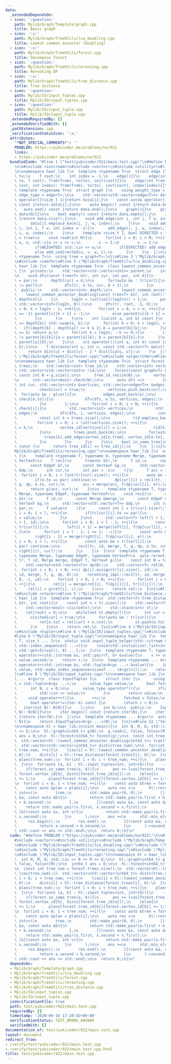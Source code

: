 ```yaml
---
data:
  _extendedDependsOn:
  - icon: ':question:'
    path: Mylib/Graph/Template/graph.cpp
    title: Basic graph
  - icon: ':x:'
    path: Mylib/Graph/TreeUtils/lca_doubling.cpp
    title: Lowest common ancestor (Doubling)
  - icon: ':x:'
    path: Mylib/Graph/TreeUtils/forest.cpp
    title: Decompose forest
  - icon: ':question:'
    path: Mylib/Graph/TreeUtils/rerooting.cpp
    title: Rerooting DP
  - icon: ':x:'
    path: Mylib/Graph/TreeUtils/tree_distance.cpp
    title: Tree distance
  - icon: ':question:'
    path: Mylib/IO/input_tuples.cpp
    title: Mylib/IO/input_tuples.cpp
  - icon: ':question:'
    path: Mylib/IO/input_tuple.cpp
    title: Mylib/IO/input_tuple.cpp
  _extendedRequiredBy: []
  _extendedVerifiedWith: []
  _pathExtension: cpp
  _verificationStatusIcon: ':x:'
  attributes:
    '*NOT_SPECIAL_COMMENTS*': ''
    PROBLEM: https://yukicoder.me/problems/no/922
    links:
    - https://yukicoder.me/problems/no/922
  bundledCode: "#line 1 \"test/yukicoder/922/main.test.cpp\"\n#define PROBLEM \"https://yukicoder.me/problems/no/922\"\
    \n\n#include <iostream>\n#include <vector>\n#include <utility>\n#line 4 \"Mylib/Graph/Template/graph.cpp\"\
    \n\nnamespace haar_lib {\n  template <typename T>\n  struct edge {\n    int from,\
    \ to;\n    T cost;\n    int index = -1;\n    edge(){}\n    edge(int from, int\
    \ to, T cost): from(from), to(to), cost(cost){}\n    edge(int from, int to, T\
    \ cost, int index): from(from), to(to), cost(cost), index(index){}\n  };\n\n \
    \ template <typename T>\n  struct graph {\n    using weight_type = T;\n    using\
    \ edge_type = edge<T>;\n\n    std::vector<std::vector<edge<T>>> data;\n\n    auto&\
    \ operator[](size_t i){return data[i];}\n    const auto& operator[](size_t i)\
    \ const {return data[i];}\n\n    auto begin() const {return data.begin();}\n \
    \   auto end() const {return data.end();}\n\n    graph(){}\n    graph(int N):\
    \ data(N){}\n\n    bool empty() const {return data.empty();}\n    int size() const\
    \ {return data.size();}\n\n    void add_edge(int i, int j, T w, int index = -1){\n\
    \      data[i].emplace_back(i, j, w, index);\n    }\n\n    void add_undirected(int\
    \ i, int j, T w, int index = -1){\n      add_edge(i, j, w, index);\n      add_edge(j,\
    \ i, w, index);\n    }\n\n    template <size_t I, bool DIRECTED = true, bool WEIGHTED\
    \ = true>\n    void read(int M){\n      for(int i = 0; i < M; ++i){\n        int\
    \ u, v; std::cin >> u >> v;\n        u -= I;\n        v -= I;\n        T w = 1;\n\
    \        if(WEIGHTED) std::cin >> w;\n        if(DIRECTED) add_edge(u, v, w, i);\n\
    \        else add_undirected(u, v, w, i);\n      }\n    }\n  };\n\n  template\
    \ <typename T>\n  using tree = graph<T>;\n}\n#line 3 \"Mylib/Graph/TreeUtils/lca_doubling.cpp\"\
    \n#include <cmath>\n#line 5 \"Mylib/Graph/TreeUtils/lca_doubling.cpp\"\n\nnamespace\
    \ haar_lib {\n  template <typename T>\n  class lowest_common_ancestor_doubling\
    \ {\n  private:\n    std::vector<std::vector<int>> parent;\n    int n, log2n;\n\
    \n    void dfs(const tree<T> &tr, int cur, int par, int d){\n      parent[cur][0]\
    \ = par;\n      depth[cur] = d;\n\n      for(auto &e : tr[cur]){\n        if(e.to\
    \ != par){\n          dfs(tr, e.to, cur, d + 1);\n        }\n      }\n    }\n\n\
    \  public:\n    std::vector<int> depth;\n\n    lowest_common_ancestor_doubling(){}\n\
    \    lowest_common_ancestor_doubling(const tree<T> &tr, int root):\n      n(tr.size()),\
    \ depth(n)\n    {\n      log2n = (int)ceil(log2(n)) + 1;\n      parent = std::vector(n,\
    \ std::vector<int>(log2n, 0));\n\n      dfs(tr, root, -1, 0);\n      for(int k\
    \ = 0; k < log2n - 1; ++k){\n        for(int v = 0; v < n; ++v){\n          if(parent[v][k]\
    \ == -1) parent[v][k + 1] = -1;\n          else parent[v][k + 1] = parent[parent[v][k]][k];\n\
    \        }\n      }\n    }\n\n    int lca(int a, int b) const {\n      if(depth[a]\
    \ >= depth[b]) std::swap(a, b);\n      for(int k = 0; k < log2n; ++k){\n     \
    \   if((depth[b] - depth[a]) >> k & 1) b = parent[b][k];\n      }\n      if(a\
    \ == b) return a;\n      for(int k = log2n; --k >= 0;){\n        if(parent[a][k]\
    \ != parent[b][k]){a = parent[a][k]; b = parent[b][k];}\n      }\n      return\
    \ parent[a][0];\n    }\n\n    int operator()(int a, int b) const {return lca(a,\
    \ b);}\n\n    T distance(int u, int v, const std::vector<T> &dist) const {\n \
    \     return dist[u] + dist[v] - 2 * dist[lca(u, v)];\n    }\n  };\n}\n#line 3\
    \ \"Mylib/Graph/TreeUtils/forest.cpp\"\n#include <algorithm>\n#line 6 \"Mylib/Graph/TreeUtils/forest.cpp\"\
    \n\nnamespace haar_lib {\n  template <typename T>\n  struct forest {\n    std::vector<tree<T>>\
    \ trees;\n    std::vector<int> tree_id;\n    std::vector<int> vertex_id;\n   \
    \ std::vector<std::vector<int>> rid;\n\n    forest(const graph<T> &g){\n     \
    \ const int N = g.size();\n\n      tree_id.resize(N);\n      vertex_id.resize(N);\n\
    \n      std::vector<bool> check(N);\n\n      auto dfs =\n        [&](auto &dfs,\
    \ int cur, std::vector<int> &vertices, std::vector<edge<T>> &edges) -> void {\n\
    \          check[cur] = true;\n          vertices.push_back(cur);\n\n        \
    \  for(auto &e : g[cur]){\n            edges.push_back(e);\n\n            if(not\
    \ check[e.to]){\n              dfs(dfs, e.to, vertices, edges);\n            }\n\
    \          }\n        };\n\n      for(int i = 0; i < N; ++i){\n        if(not\
    \ check[i]){\n          std::vector<int> vertices;\n          std::vector<edge<T>>\
    \ edges;\n          dfs(dfs, i, vertices, edges);\n\n          const int m = vertices.size();\n\
    \          const int k = trees.size();\n\n          rid.emplace_back(m);\n\n \
    \         for(int i = 0; i < (int)vertices.size(); ++i){\n            tree_id[vertices[i]]\
    \ = k;\n            vertex_id[vertices[i]] = i;\n            rid[k][i] = vertices[i];\n\
    \          }\n\n          trees.push_back(m);\n\n          for(auto &e : edges){\n\
    \            trees[k].add_edge(vertex_id[e.from], vertex_id[e.to], e.cost);\n\
    \          }\n        }\n      }\n    }\n\n    bool in_same_tree(int i, int j)\
    \ const {\n      return tree_id[i] == tree_id[j];\n    }\n  };\n}\n#line 4 \"\
    Mylib/Graph/TreeUtils/rerooting.cpp\"\n\nnamespace haar_lib {\n  namespace rerooting_impl\
    \ {\n    template <typename T, typename U, typename Merge, typename EdgeF, typename\
    \ VertexF>\n    T rec1(\n      tree<U> &tr,\n      T id,\n      const Merge &merge,\n\
    \      const EdgeF &f,\n      const VertexF &g,\n      std::vector<std::vector<T>>\
    \ &dp,\n      int cur,\n      int par = -1\n    ){\n      T acc = id;\n\n    \
    \  for(int i = 0; i < (int)tr[cur].size(); ++i){\n        auto &e = tr[cur][i];\n\
    \        if(e.to == par) continue;\n        dp[cur][i] = rec1(tr, id, merge, f,\
    \ g, dp, e.to, cur);\n        acc = merge(acc, f(dp[cur][i], e));\n      }\n\n\
    \      return g(acc, cur);\n    }\n\n    template <typename T, typename U, typename\
    \ Merge, typename EdgeF, typename VertexF>\n    void rec2(\n      const tree<U>\
    \ &tr,\n      T id,\n      const Merge &merge,\n      const EdgeF &f,\n      const\
    \ VertexF &g,\n      std::vector<std::vector<T>> &dp,\n      int cur,\n      int\
    \ par,\n      T value\n    ){\n      const int l = tr[cur].size();\n\n      for(int\
    \ i = 0; i < l; ++i){\n        if(tr[cur][i].to == par){\n          dp[cur][i]\
    \ = value;\n        }\n      }\n\n      std::vector<T> left(l + 1, id), right(l\
    \ + 1, id);\n\n      for(int i = 0; i < l - 1; ++i){\n        const auto &e =\
    \ tr[cur][i];\n        left[i + 1] = merge(left[i], f(dp[cur][i], e));\n     \
    \ }\n\n      for(int i = l - 1; i >= 1; --i){\n        const auto &e = tr[cur][i];\n\
    \        right[i - 1] = merge(right[i], f(dp[cur][i], e));\n      }\n\n      for(int\
    \ i = 0; i < l; ++i){\n        const auto &e = tr[cur][i];\n        if(e.to ==\
    \ par) continue;\n\n        rec2(tr, id, merge, f, g, dp, e.to, cur, g(merge(left[i],\
    \ right[i]), cur));\n      }\n    }\n  }\n\n  template <typename T, typename U,\
    \ typename Merge, typename EdgeF, typename VertexF>\n  auto rerooting(tree<U>\
    \ tr, T id, Merge merge, EdgeF f, VertexF g){\n    const int N = tr.size();\n\
    \    std::vector<std::vector<T>> dp(N);\n    std::vector<T> ret(N, id);\n\n  \
    \  for(int i = 0; i < N; ++i) dp[i].assign(tr[i].size(), id);\n    rerooting_impl::rec1(tr,\
    \ id, merge, f, g, dp, 0);\n    rerooting_impl::rec2(tr, id, merge, f, g, dp,\
    \ 0, -1, id);\n    for(int i = 0; i < N; ++i){\n      for(int j = 0; j < (int)tr[i].size();\
    \ ++j){\n        ret[i] = merge(ret[i], f(dp[i][j], tr[i][j]));\n      }\n\n \
    \     ret[i] = g(ret[i], i);\n    }\n\n    return ret;\n  }\n}\n#line 3 \"Mylib/Graph/TreeUtils/tree_distance.cpp\"\
    \n#include <stack>\n#line 5 \"Mylib/Graph/TreeUtils/tree_distance.cpp\"\n\nnamespace\
    \ haar_lib {\n  template <typename T>\n  std::vector<T> tree_distance(const tree<T>\
    \ &tr, int root){\n    const int n = tr.size();\n    std::vector<T> ret(n);\n\
    \    std::vector<bool> visited(n);\n\n    std::stack<int> st;\n    st.push(root);\n\
    \    ret[root] = 0;\n\n    while(not st.empty()){\n      int cur = st.top(); st.pop();\n\
    \      visited[cur] = true;\n\n      for(auto &e : tr[cur]){\n        if(not visited[e.to]){\n\
    \          ret[e.to] = ret[cur] + e.cost;\n          st.push(e.to);\n        }\n\
    \      }\n    }\n\n    return ret;\n  }\n}\n#line 4 \"Mylib/IO/input_tuples.cpp\"\
    \n#include <tuple>\n#line 6 \"Mylib/IO/input_tuples.cpp\"\n#include <initializer_list>\n\
    #line 6 \"Mylib/IO/input_tuple.cpp\"\n\nnamespace haar_lib {\n  template <typename\
    \ T, size_t ... I>\n  static void input_tuple_helper(std::istream &s, T &val,\
    \ std::index_sequence<I ...>){\n    (void)std::initializer_list<int>{(void(s >>\
    \ std::get<I>(val)), 0) ...};\n  }\n\n  template <typename T, typename U>\n  std::istream&\
    \ operator>>(std::istream &s, std::pair<T, U> &value){\n    s >> value.first >>\
    \ value.second;\n    return s;\n  }\n\n  template <typename ... Args>\n  std::istream&\
    \ operator>>(std::istream &s, std::tuple<Args ...> &value){\n    input_tuple_helper(s,\
    \ value, std::make_index_sequence<sizeof ... (Args)>());\n    return s;\n  }\n\
    }\n#line 8 \"Mylib/IO/input_tuples.cpp\"\n\nnamespace haar_lib {\n  template <typename\
    \ ... Args>\n  class InputTuples {\n    struct iter {\n      using value_type\
    \ = std::tuple<Args ...>;\n      value_type value;\n      bool fetched = false;\n\
    \      int N, c = 0;\n\n      value_type operator*(){\n        if(not fetched){\n\
    \          std::cin >> value;\n        }\n        return value;\n      }\n\n \
    \     void operator++(){\n        ++c;\n        fetched = false;\n      }\n\n\
    \      bool operator!=(iter &) const {\n        return c < N;\n      }\n\n   \
    \   iter(int N): N(N){}\n    };\n\n    int N;\n\n  public:\n    InputTuples(int\
    \ N): N(N){}\n\n    iter begin() const {return iter(N);}\n    iter end() const\
    \ {return iter(N);}\n  };\n\n  template <typename ... Args>\n  auto input_tuples(int\
    \ N){\n    return InputTuples<Args ...>(N);\n  }\n}\n#line 12 \"test/yukicoder/922/main.test.cpp\"\
    \n\nnamespace hl = haar_lib;\n\nint main(){\n  int N, M, Q; std::cin >> N >> M\
    \ >> Q;\n\n  hl::graph<int64_t> g(N);\n  g.read<1, false, false>(M);\n\n  int64_t\
    \ ans = 0;\n\n  hl::forest<int64_t> forest(g);\n\n  const int tree_num = forest.trees.size();\n\
    \  std::vector<hl::lowest_common_ancestor_doubling<int64_t>> lcas(tree_num);\n\
    \  std::vector<std::vector<int64_t>> dists(tree_num);\n\n  for(int i = 0; i <\
    \ tree_num; ++i){\n    lcas[i] = hl::lowest_common_ancestor_doubling(forest.trees[i],\
    \ 0);\n    dists[i] = hl::tree_distance(forest.trees[i], 0);\n  }\n\n  std::vector<std::vector<int>>\
    \ plans(tree_num);\n  for(int i = 0; i < tree_num; ++i){\n    plans[i] = std::vector<int>(forest.trees[i].size());\n\
    \  }\n\n  for(auto [a, b] : hl::input_tuples<int, int>(Q)){\n    --a, --b;\n\n\
    \    if(forest.in_same_tree(a, b)){\n      ans += lcas[forest.tree_id[a]].distance(forest.vertex_id[a],\
    \ forest.vertex_id[b], dists[forest.tree_id[a]]);\n    }else{\n      plans[forest.tree_id[a]][forest.vertex_id[a]]\
    \ += 1;\n      plans[forest.tree_id[b]][forest.vertex_id[b]] += 1;\n    }\n  }\n\
    \n  for(int i = 0; i < tree_num; ++i){\n    const auto &tree = forest.trees[i];\n\
    \    const auto &plan = plans[i];\n\n    auto res =\n      hl::rerooting<std::pair<int,\
    \ int>>(\n        tree,\n        std::make_pair(0, 0),\n        [](const auto\
    \ &a, const auto &b){\n          return std::make_pair(a.first + b.first, a.second\
    \ + b.second);\n        },\n        [](const auto &x, const auto &e){\n      \
    \    return std::make_pair(x.first, x.second + x.first);\n        },\n       \
    \ [&](const auto &x, int v){\n          return std::make_pair(x.first + plan[v],\
    \ x.second);\n        }\n      );\n\n    ans +=\n      std::min_element(\n   \
    \     res.begin(),\n        res.end(),\n        [](const auto &a, const auto &b){\n\
    \          return a.second < b.second;\n        }\n      )->second;\n  }\n\n \
    \ std::cout << ans << std::endl;\n\n  return 0;\n}\n"
  code: "#define PROBLEM \"https://yukicoder.me/problems/no/922\"\n\n#include <iostream>\n\
    #include <vector>\n#include <utility>\n#include \"Mylib/Graph/Template/graph.cpp\"\
    \n#include \"Mylib/Graph/TreeUtils/lca_doubling.cpp\"\n#include \"Mylib/Graph/TreeUtils/forest.cpp\"\
    \n#include \"Mylib/Graph/TreeUtils/rerooting.cpp\"\n#include \"Mylib/Graph/TreeUtils/tree_distance.cpp\"\
    \n#include \"Mylib/IO/input_tuples.cpp\"\n\nnamespace hl = haar_lib;\n\nint main(){\n\
    \  int N, M, Q; std::cin >> N >> M >> Q;\n\n  hl::graph<int64_t> g(N);\n  g.read<1,\
    \ false, false>(M);\n\n  int64_t ans = 0;\n\n  hl::forest<int64_t> forest(g);\n\
    \n  const int tree_num = forest.trees.size();\n  std::vector<hl::lowest_common_ancestor_doubling<int64_t>>\
    \ lcas(tree_num);\n  std::vector<std::vector<int64_t>> dists(tree_num);\n\n  for(int\
    \ i = 0; i < tree_num; ++i){\n    lcas[i] = hl::lowest_common_ancestor_doubling(forest.trees[i],\
    \ 0);\n    dists[i] = hl::tree_distance(forest.trees[i], 0);\n  }\n\n  std::vector<std::vector<int>>\
    \ plans(tree_num);\n  for(int i = 0; i < tree_num; ++i){\n    plans[i] = std::vector<int>(forest.trees[i].size());\n\
    \  }\n\n  for(auto [a, b] : hl::input_tuples<int, int>(Q)){\n    --a, --b;\n\n\
    \    if(forest.in_same_tree(a, b)){\n      ans += lcas[forest.tree_id[a]].distance(forest.vertex_id[a],\
    \ forest.vertex_id[b], dists[forest.tree_id[a]]);\n    }else{\n      plans[forest.tree_id[a]][forest.vertex_id[a]]\
    \ += 1;\n      plans[forest.tree_id[b]][forest.vertex_id[b]] += 1;\n    }\n  }\n\
    \n  for(int i = 0; i < tree_num; ++i){\n    const auto &tree = forest.trees[i];\n\
    \    const auto &plan = plans[i];\n\n    auto res =\n      hl::rerooting<std::pair<int,\
    \ int>>(\n        tree,\n        std::make_pair(0, 0),\n        [](const auto\
    \ &a, const auto &b){\n          return std::make_pair(a.first + b.first, a.second\
    \ + b.second);\n        },\n        [](const auto &x, const auto &e){\n      \
    \    return std::make_pair(x.first, x.second + x.first);\n        },\n       \
    \ [&](const auto &x, int v){\n          return std::make_pair(x.first + plan[v],\
    \ x.second);\n        }\n      );\n\n    ans +=\n      std::min_element(\n   \
    \     res.begin(),\n        res.end(),\n        [](const auto &a, const auto &b){\n\
    \          return a.second < b.second;\n        }\n      )->second;\n  }\n\n \
    \ std::cout << ans << std::endl;\n\n  return 0;\n}\n"
  dependsOn:
  - Mylib/Graph/Template/graph.cpp
  - Mylib/Graph/TreeUtils/lca_doubling.cpp
  - Mylib/Graph/TreeUtils/forest.cpp
  - Mylib/Graph/TreeUtils/rerooting.cpp
  - Mylib/Graph/TreeUtils/tree_distance.cpp
  - Mylib/IO/input_tuples.cpp
  - Mylib/IO/input_tuple.cpp
  isVerificationFile: true
  path: test/yukicoder/922/main.test.cpp
  requiredBy: []
  timestamp: '2020-09-16 17:10:42+09:00'
  verificationStatus: TEST_WRONG_ANSWER
  verifiedWith: []
documentation_of: test/yukicoder/922/main.test.cpp
layout: document
redirect_from:
- /verify/test/yukicoder/922/main.test.cpp
- /verify/test/yukicoder/922/main.test.cpp.html
title: test/yukicoder/922/main.test.cpp
---
```


